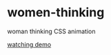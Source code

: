 # women-thinking
woman thinking CSS animation


[watching demo](https://codepen.io/arasico/pen/RwNzeBa)
